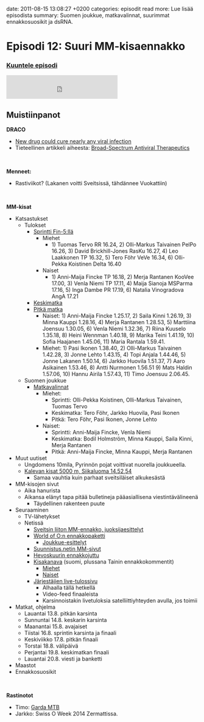 date: 2011-08-15 13:08:27 +0200
categories: episodit
read more: Lue lis&auml;&auml; episodista
summary: Suomen joukkue, matkavalinnat, suurimmat ennakkosuosikit ja dsRNA.

#  Episodi 12: Suuri MM-kisaennakko

### [Kuuntele episodi](http://podcast.raskaasti.fi/3233/29811-episodi-12-suuri-mm-kisaennakko)
<iframe src="http://www.facebook.com/plugins/likebox.php?href=http%3A%2F%2Fwww.facebook.com%2Fpages%2FRaskaasti%2F164707666913459&amp;width=292&amp;colorscheme=dark&amp;show_faces=false&amp;stream=false&amp;header=false&amp;height=62" scrolling="no" frameborder="0" style="border:none; overflow:hidden; width:292px; height:62px;" allowTransparency="true">
</iframe>

  <h2>Muistiinpanot</h2>

  <p>
    <b>DRACO</b>
  </p>
  <ul>
    <li>
      <a href="http://web.mit.edu/newsoffice/2011/antiviral-0810.html%20">New drug could cure nearly any viral infection</a>
    </li>
    <li>Tieteellinen artikkeli aiheesta: <a href="http://www.plosone.org/article/info:doi/10.1371/journal.pone.0022572">Broad-Spectrum Antiviral Therapeutics</a>
    </li>
  </ul>
  <p>
    <br>
  </p>
  <p>
    <b>Menneet:</b>
  </p>
  <ul>
    <li>Rastiviikot? (Lakanen voitti Sveitsiss&auml;, t&auml;hd&auml;nnee Vuokattiin)
    </li>
  </ul>
  <p>
    <br>
  </p>
  <p>
    <b>MM-kisat&nbsp;</b>
  </p>
  <ul>
    <li>Katsastukset
    </li>
    <li style="list-style: none">
      <ul>
        <li>Tulokset
        </li>
        <li style="list-style: none">
          <ul>
            <li>
              <a href="http://www.suunnistusliitto.fi/SSL/sslwww.nsf/sp?open&amp;cid=Huippu&amp;screen=newsscreen&amp;newsid=content5B4FE1">Sprintti Fin-5:ll&auml;</a>
            </li>
            <li style="list-style: none">
              <ul>
                <li>Miehet
                </li>
                <li style="list-style: none">
                  <ul>
                    <li>1) Tuomas Tervo RR 16.24, 2) Olli-Markus Taivainen PelPo 16.26, 3) David Brickhill-Jones RasKu 16.27, 4) Leo Laakkonen TP 16.32, 5) Tero F&ouml;hr VeVe 16.34, 6) Olli-Pekka Koistinen Delta 16.40
                    </li>
                  </ul>
                </li>
                <li>Naiset
                </li>
                <li style="list-style: none">
                  <ul>
                    <li>1) Anni-Maija Fincke TP 16.18, 2) Merja Rantanen KooVee 17.00, 3) Venla Niemi TP 17.11, 4) Maija Sianoja MSParma 17.16, 5) Inga Dambe PR 17.19, 6) Natalia Vinogradova AngA 17.21
                    </li>
                  </ul>
                </li>
              </ul>
            </li>
            <li>
              <a href="http://www.suunnistusliitto.fi/SSL/sslwww.nsf/sp?open&amp;cid=kisakanava2011&amp;screen=newsscreen&amp;newsid=content4B4F5B">Keskimatka</a>
            </li>
            <li>
              <a href="http://www.suunnistusliitto.fi/SSL/sslwww.nsf/sp?open&amp;cid=kisakanava2011&amp;screen=newsscreen&amp;newsid=content517608">Pitk&auml; matka</a>
            </li>
            <li style="list-style: none">
              <ul>
                <li>Naiset: 1) Anni-Maija Fincke 1.25.17, 2) Saila Kinni 1.26.19, 3) Minna Kauppi 1.28.16, 4) Merja Rantanen 1.28.53, 5) Marttiina Joensuu 1.30.05, 6) Venla Niemi 1.32.36, 7) Riina Kuuselo 1.35.18, 8) Heini Wennman 1.40.18, 9) Marika Teini 1.41.19, 10) Sofia Haajanen 1.45.06, 11) Maria Rantala 1.59.41.
                </li>
                <li>Miehet: 1) Pasi Ikonen 1.38.40, 2) Olli-Markus Taivainen 1.42.28, 3) Jonne Lehto 1.43.15, 4) Topi Anjala 1.44.46, 5) Jonne Lakanen 1.50.14, 6) Jarkko Huovila 1.51.37, 7) Aaro Asikainen 1.53.46, 8) Antti Nurmonen 1.56.51 9) Mats Haldin 1.57.06, 10) Hannu Airila 1.57.43, 11) Timo Joensuu 2.06.45.
                </li>
              </ul>
            </li>
          </ul>
        </li>
        <li>Suomen joukkue
        </li>
        <li style="list-style: none">
          <ul>
            <li>
              <a href="http://www.ssl.fi/SSL/sslwww.nsf/sp?open&amp;cid=Media&amp;screen=newsscreen&amp;newsid=content25AEEE">Matkavalinnat</a>
            </li>
            <li style="list-style: none">
              <ul>
                <li>Miehet:&nbsp;
                </li>
                <li style="list-style: none">
                  <ul>
                    <li>Sprintti: Olli-Pekka Koistinen, Olli-Markus Taivainen, Tuomas Tervo
                    </li>
                    <li>Keskimatka: Tero F&ouml;hr, Jarkko Huovila, Pasi Ikonen
                    </li>
                    <li>Pitk&auml;: Tero F&ouml;hr, Pasi Ikonen, Jonne Lehto
                    </li>
                  </ul>
                </li>
                <li>Naiset:
                </li>
                <li style="list-style: none">
                  <ul>
                    <li>Sprintti: Anni-Maija Fincke, Venla Niemi
                    </li>
                    <li>Keskimatka: Bodil Holmstr&ouml;m, Minna Kauppi, Saila Kinni, Merja Rantanen
                    </li>
                    <li>Pitk&auml;: Anni-Maija Fincke, Minna Kauppi, Merja Rantanen
                    </li>
                  </ul>
                </li>
              </ul>
            </li>
          </ul>
        </li>
      </ul>
    </li>
    <li>Muut uutiset
    </li>
    <li style="list-style: none">
      <ul>
        <li>Ungdomens 10mila, Pyrinn&ouml;n pojat voittivat nuorella joukkueella.
        </li>
        <li>
          <a href="http://live.time4results.com/yu/2011/kalevankisat/15-1-r.html">Kalevan kisat 5000 m, Siikaluoma 14.52,54</a>
        </li>
        <li style="list-style: none">
          <ul>
            <li>Samaa vauhtia kuin parhaat sveitsil&auml;iset alkukes&auml;st&auml;
            </li>
          </ul>
        </li>
      </ul>
    </li>
    <li>MM-kisojen sivut
    </li>
    <li style="list-style: none">
      <ul>
        <li>Aika hanurista
        </li>
        <li>Aikansa el&auml;nyt tapa pit&auml;&auml; bulletineja p&auml;&auml;asiallisena viestint&auml;v&auml;lineen&auml;
        </li>
        <li style="list-style: none">
          <ul>
            <li>T&auml;ydellinen rakenteen puute
            </li>
          </ul>
        </li>
      </ul>
    </li>
    <li>Seuraaminen
    </li>
    <li style="list-style: none">
      <ul>
        <li>TV-l&auml;hetykset
        </li>
        <li>Netiss&auml;
        </li>
        <li style="list-style: none">
          <ul>
            <li>
              <a href="http://www.swiss-orienteering.ch/index.php?option=com_content&amp;task=view&amp;id=1410&amp;Itemid=163">Sveitsin liiton MM-ennakko, juoksijaesittelyt</a>
            </li>
            <li>
              <a href="http://news.worldofo.com/2011/08/05/woc-2011-france-early-preview/">World of O:n ennakkopaketti</a>
            </li>
            <li style="list-style: none">
              <ul>
                <li>
                  <a href="http://runners.worldofo.com/woc2011.html">Joukkue-esittelyt</a>
                </li>
              </ul>
            </li>
            <li>
              <a href="http://www.suunnistus.net/G2/code/apps/woc_all/">Suunnistus.netin MM-sivut</a>
            </li>
            <li>
              <a href="http://www.hevoskuuri.fi/suunnistus/1019-ranskan-mm-kisat-kaeynnistyvaet-viikonloppuna">Hevoskuurin ennakkojuttu</a>
            </li>
            <li>
              <a href="http://www.suunnistusliitto.fi/SSL/sslwww.nsf/sp?open&amp;cid=kisakanava2011">Kisakanava</a> (suomi, plussana Tainin ennakkokommentit)
            </li>
            <li style="list-style: none">
              <ul>
                <li>
                  <a href="http://www.suunnistusliitto.fi/SSL/sslwww.nsf/sp?open&amp;cid=content381F2A&amp;treecomponent2nf=2010/Navi/Kisakanava2011/content3799AC/content381F2A&amp;treecomponent2nfa=o">Miehet</a>
                </li>
                <li>
                  <a href="http://www.suunnistusliitto.fi/SSL/sslwww.nsf/sp2?open&amp;cid=content382BC4&amp;treecomponent2nf=2010/Navi/Kisakanava2011/content3799AC/content382BC4&amp;treecomponent2nfa=o">Naiset</a>
                </li>
              </ul>
            </li>
            <li>
              <a href="http://live.woc2011.fr/">J&auml;rjest&auml;jien live-tulossivu</a>
            </li>
            <li style="list-style: none">
              <ul>
                <li>Alhaalla t&auml;ll&auml; hetkell&auml;
                </li>
                <li>Video-feed finaaleista
                </li>
                <li>Karsinnoistakin livetuloksia satelliittiyhteyden avulla, jos toimii
                </li>
              </ul>
            </li>
          </ul>
        </li>
      </ul>
    </li>
    <li>Matkat, ohjelma
    </li>
    <li style="list-style: none">
      <ul>
        <li>Lauantai 13.8. pitk&auml;n karsinta
        </li>
        <li>Sunnuntai 14.8. keskarin karsinta
        </li>
        <li>Maanantai 15.8. avajaiset
        </li>
        <li>Tiistai 16.8. sprintin karsinta ja finaali
        </li>
        <li>Keskiviikko 17.8. pitk&auml;n finaali
        </li>
        <li>Torstai 18.8. v&auml;lip&auml;iv&auml;
        </li>
        <li>Perjantai 19.8. keskimatkan finaali
        </li>
        <li>Lauantai 20.8. viesti ja banketti
        </li>
      </ul>
    </li>
    <li>Maastot
    </li>
    <li>Ennakkosuosikit
    </li>
  </ul>
  <p>
    <br>
  </p>
  <p>
    <b>Rastinotot</b>
  </p>
  <ul>
    <li>Timo: <a href="http://www.gardamtb.com">Garda MTB</a>
    </li>
    <li>Jarkko: Swiss O Week 2014 Zermattissa.
    </li>
  </ul>
